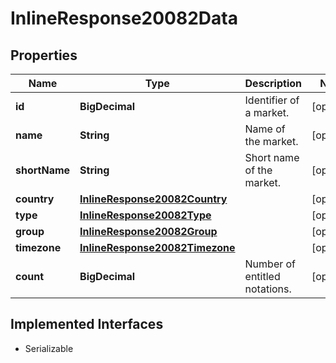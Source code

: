 

# InlineResponse20082Data


## Properties

Name | Type | Description | Notes
------------ | ------------- | ------------- | -------------
**id** | **BigDecimal** | Identifier of a market. |  [optional]
**name** | **String** | Name of the market. |  [optional]
**shortName** | **String** | Short name of the market. |  [optional]
**country** | [**InlineResponse20082Country**](InlineResponse20082Country.md) |  |  [optional]
**type** | [**InlineResponse20082Type**](InlineResponse20082Type.md) |  |  [optional]
**group** | [**InlineResponse20082Group**](InlineResponse20082Group.md) |  |  [optional]
**timezone** | [**InlineResponse20082Timezone**](InlineResponse20082Timezone.md) |  |  [optional]
**count** | **BigDecimal** | Number of entitled notations. |  [optional]


## Implemented Interfaces

* Serializable


